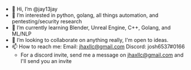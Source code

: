 - 👋 Hi, I’m @jay13jay
- 👀 I’m interested in python, golang, all things automation, and pentesting/security research
- 🌱 I’m currently learning Blender, Unreal Engine, C++, Golang, and ML/NLP 
- 💞️ I’m looking to collaborate on anything really, I'm open to ideas.
- 📫 How to reach me:
  Email: jhaxllc@gmail.com
  Discord: josh6537#0166
    - For a discord invite, send me a message on jhaxllc@gmail.com and I'll send you an invite

<!---
jay13jay/jay13jay is a ✨ special ✨ repository because its `README.md` (this file) appears on your GitHub profile.
You can click the Preview link to take a look at your changes.
--->
